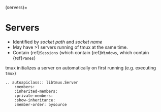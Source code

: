 (servers)=

# Servers

- Identified by _socket path_ and _socket name_
- May have >1 servers running of tmux at the same time.
- Contain {ref}`Sessions` (which contain {ref}`Windows`, which contain
  {ref}`Panes`)

tmux initializes a server on automatically on first running (e.g. executing `tmux`)

```{eval-rst}
.. autoapiclass:: libtmux.Server
    :members:
    :inherited-members:
    :private-members:
    :show-inheritance:
    :member-order: bysource
```
